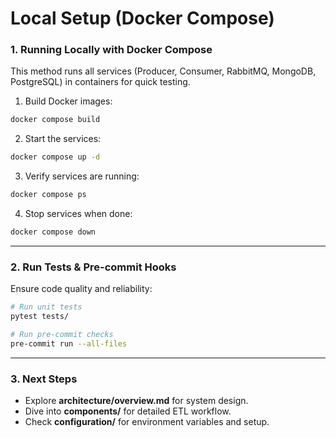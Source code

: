 # Local Setup (Docker Compose)

### 1. Running Locally with Docker Compose

This method runs all services (Producer, Consumer, RabbitMQ, MongoDB, PostgreSQL) in containers for quick testing.

1. Build Docker images:

```bash
docker compose build
```

2. Start the services:

```bash
docker compose up -d
```

3. Verify services are running:

```bash
docker compose ps
```

4. Stop services when done:

```bash
docker compose down
```

---

### 2. Run Tests & Pre-commit Hooks

Ensure code quality and reliability:

```bash
# Run unit tests
pytest tests/

# Run pre-commit checks
pre-commit run --all-files
```

---

### 3. Next Steps

* Explore **architecture/overview.md** for system design.
* Dive into **components/** for detailed ETL workflow.
* Check **configuration/** for environment variables and setup.
